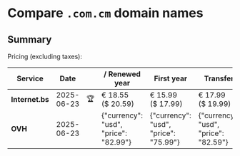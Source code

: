 # Compare `.com.cm` domain names

## Summary

Pricing (excluding taxes):

| Service | Date |  | / Renewed year | First year | Transfer | Restoration |
|--|--|--|--|--|--|--|
| **Internet.bs** | 2025-06-23 | 🏆 | € 18.55<br>($ 20.59) | € 15.99<br>($ 17.99) | € 17.99<br>($ 19.99) |  |
| **OVH** | 2025-06-23 |  | {"currency": "usd", "price": "82.99"} | {"currency": "usd", "price": "75.99"} | {"currency": "usd", "price": "82.59"} |  |
